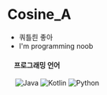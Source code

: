 # Cosine_A
  - 쿼틀릔 좋아
  - I'm programming noob

#### &nbsp;&nbsp;&nbsp;&nbsp;프로그래밍 언어

&nbsp;&nbsp;&nbsp;&nbsp;![Java](https://img.shields.io/badge/Java-ED8B00?style=for-the-badge&logo=Oracle&logoColor=white)
![Kotlin](https://img.shields.io/badge/Kotlin-0095D5?&style=for-the-badge&logo=kotlin&logoColor=white)
![Python](https://img.shields.io/badge/Python-FFD43B?style=for-the-badge&logo=python&logoColor=blue)
